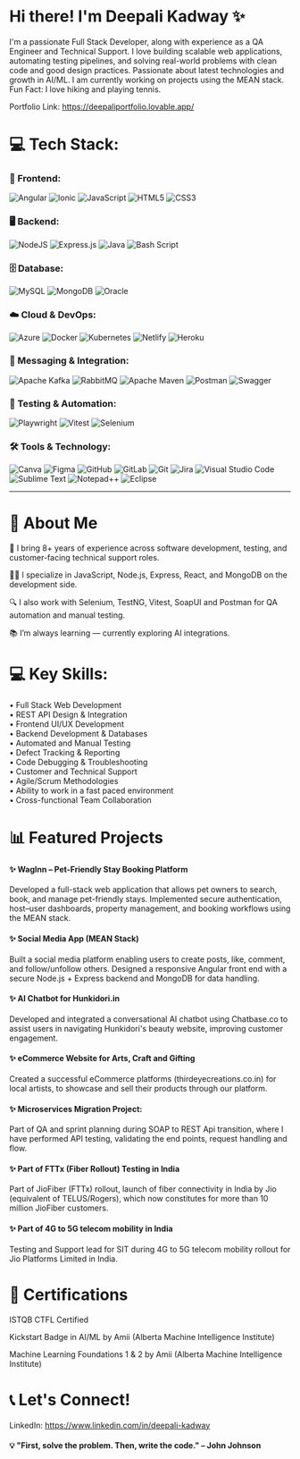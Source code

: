# Hi there! I'm Deepali Kadway ✨

I'm a passionate Full Stack Developer, along with experience as a QA Engineer and Technical Support. I love building scalable web applications, automating testing pipelines, and solving real-world problems with clean code and good design practices. Passionate about latest technologies and growth in AI/ML. I am currently working on projects using the MEAN stack.<br>Fun Fact: I love hiking and playing tennis.

Portfolio Link: https://deepaliportfolio.lovable.app/

# 💻 Tech Stack:

### 🧩 Frontend: 
![Angular](https://img.shields.io/badge/Angular-DD0031?style=for-the-badge&logo=angular&logoColor=white)
![Ionic](https://img.shields.io/badge/Ionic-3880FF?style=for-the-badge&logo=ionic&logoColor=white)
![JavaScript](https://img.shields.io/badge/javascript-%23323330.svg?style=for-the-badge&logo=javascript&logoColor=%23F7DF1E) ![HTML5](https://img.shields.io/badge/html5-%23E34F26.svg?style=for-the-badge&logo=html5&logoColor=white) ![CSS3](https://img.shields.io/badge/css3-%231572B6.svg?style=for-the-badge&logo=css3&logoColor=white)

### 🖥️ Backend: 
![NodeJS](https://img.shields.io/badge/node.js-6DA55F?style=for-the-badge&logo=node.js&logoColor=white) ![Express.js](https://img.shields.io/badge/express.js-%23404d59.svg?style=for-the-badge&logo=express&logoColor=%2361DAFB) ![Java](https://img.shields.io/badge/java-%23ED8B00.svg?style=for-the-badge&logo=openjdk&logoColor=white) ![Bash Script](https://img.shields.io/badge/bash_script-%23121011.svg?style=for-the-badge&logo=gnu-bash&logoColor=white)

### 🗄️ Database: 
![MySQL](https://img.shields.io/badge/mysql-4479A1.svg?style=for-the-badge&logo=mysql&logoColor=white) ![MongoDB](https://img.shields.io/badge/MongoDB-%234ea94b.svg?style=for-the-badge&logo=mongodb&logoColor=white) ![Oracle](https://img.shields.io/badge/Oracle-F80000?style=for-the-badge&logo=oracle&logoColor=white)

### ☁️ Cloud & DevOps:
![Azure](https://img.shields.io/badge/azure-%230072C6.svg?style=for-the-badge&logo=microsoftazure&logoColor=white) ![Docker](https://img.shields.io/badge/docker-%230db7ed.svg?style=for-the-badge&logo=docker&logoColor=white) ![Kubernetes](https://img.shields.io/badge/kubernetes-%23326ce5.svg?style=for-the-badge&logo=kubernetes&logoColor=white) ![Netlify](https://img.shields.io/badge/Netlify-00C7B7?style=for-the-badge&logo=netlify&logoColor=white)
![Heroku](https://img.shields.io/badge/Heroku-430098?style=for-the-badge&logo=heroku&logoColor=white)

### 🔗 Messaging & Integration:
![Apache Kafka](https://img.shields.io/badge/Apache%20Kafka-000?style=for-the-badge&logo=apachekafka) ![RabbitMQ](https://img.shields.io/badge/rabbitmq-FF6600?style=for-the-badge&logo=rabbitmq&logoColor=white) ![Apache Maven](https://img.shields.io/badge/Apache%20Maven-C71A36?style=for-the-badge&logo=Apache%20Maven&logoColor=white) ![Postman](https://img.shields.io/badge/Postman-FF6C37?style=for-the-badge&logo=postman&logoColor=white) ![Swagger](https://img.shields.io/badge/-Swagger-%23Clojure?style=for-the-badge&logo=swagger&logoColor=white)

### 🧪 Testing & Automation:
![Playwright](https://img.shields.io/badge/Playwright-2EAD33?style=for-the-badge&logo=playwright&logoColor=white) ![Vitest](https://img.shields.io/badge/-Vitest-252529?style=for-the-badge&logo=vitest&logoColor=FCC72B) ![Selenium](https://img.shields.io/badge/-selenium-%43B02A?style=for-the-badge&logo=selenium&logoColor=white) 

### 🛠️ Tools & Technology:
![Canva](https://img.shields.io/badge/Canva-%2300C4CC.svg?style=for-the-badge&logo=Canva&logoColor=white) ![Figma](https://img.shields.io/badge/figma-%23F24E1E.svg?style=for-the-badge&logo=figma&logoColor=white) ![GitHub](https://img.shields.io/badge/github-%23121011.svg?style=for-the-badge&logo=github&logoColor=white) ![GitLab](https://img.shields.io/badge/GitLab-FC6D26?style=for-the-badge&logo=gitlab&logoColor=white)
![Git](https://img.shields.io/badge/git-%23F05033.svg?style=for-the-badge&logo=git&logoColor=white)  ![Jira](https://img.shields.io/badge/jira-%230A0FFF.svg?style=for-the-badge&logo=jira&logoColor=white) ![Visual Studio Code](https://img.shields.io/badge/Visual%20Studio%20Code-0078d7.svg?style=for-the-badge&logo=visual-studio-code&logoColor=white) ![Sublime Text](https://img.shields.io/badge/sublime_text-%23575757.svg?style=for-the-badge&logo=sublime-text&logoColor=important) ![Notepad++](https://img.shields.io/badge/Notepad++-90E59A.svg?style=for-the-badge&logo=notepad%2b%2b&logoColor=black) ![Eclipse](https://img.shields.io/badge/Eclipse-FE7A16.svg?style=for-the-badge&logo=Eclipse&logoColor=white) 

---
# 🧠 About Me

💼 I bring 8+ years of experience across software development, testing, and customer-facing technical support roles.

🧑‍💻 I specialize in JavaScript, Node.js, Express, React, and MongoDB on the development side.

🔍 I also work with Selenium, TestNG, Vitest, SoapUI and Postman for QA automation and manual testing.

📚 I’m always learning — currently exploring AI integrations.

# 💻 Key Skills:

•	Full Stack Web Development <br>
•	REST API Design & Integration <br>
•	Frontend UI/UX Development <br>
•	Backend Development & Databases <br>
•	Automated and Manual Testing <br>
•	Defect Tracking & Reporting <br>
•	Code Debugging & Troubleshooting <br>
•	Customer and Technical Support <br>
•	Agile/Scrum Methodologies <br>
•	Ability to work in a fast paced environment <br>
•	Cross-functional Team Collaboration <br>

# 📊 Featured Projects

#### ✨ WagInn – Pet-Friendly Stay Booking Platform
Developed a full-stack web application that allows pet owners to search, book, and manage pet-friendly stays. Implemented secure authentication, host–user dashboards, property management, and booking workflows using the MEAN stack.

#### ✨ Social Media App (MEAN Stack)
Built a social media platform enabling users to create posts, like, comment, and follow/unfollow others. Designed a responsive Angular front end with a secure Node.js + Express backend and MongoDB for data handling.

#### ✨ AI Chatbot for Hunkidori.in
Developed and integrated a conversational AI chatbot using Chatbase.co to assist users in navigating Hunkidori's beauty website, improving customer engagement.

#### ✨ eCommerce Website for Arts, Craft and Gifting
Created a successful eCommerce platforms (thirdeyecreations.co.in) for local artists, to showcase and sell their products through our platform.

#### ✨	Microservices Migration Project:
Part of QA and sprint planning during SOAP to REST Api transition, where I have performed API testing, validating the end points, request handling and flow.

#### ✨ Part of FTTx (Fiber Rollout) Testing in India
Part of JioFiber (FTTx) rollout, launch of fiber connectivity in India by Jio (equivalent of TELUS/Rogers), which now constitutes for more than 10 million JioFiber customers.

#### ✨ Part of 4G to 5G telecom mobility in India
Testing and Support lead for SIT during 4G to 5G telecom mobility rollout for Jio Platforms Limited in India.

# 🌟 Certifications

ISTQB CTFL Certified

Kickstart Badge in AI/ML by Amii (Alberta Machine Intelligence Institute)

Machine Learning Foundations 1 & 2 by Amii (Alberta Machine Intelligence Institute)

# 📞 Let's Connect!

LinkedIn: https://www.linkedin.com/in/deepali-kadway

#### 💡 "First, solve the problem. Then, write the code." – John Johnson
